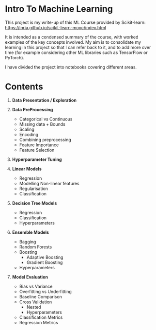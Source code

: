 # Intro To Machine Learning
This project is my write-up of this ML Course provided by Scikit-learn: https://inria.github.io/scikit-learn-mooc/index.html

It is intended as a condensed summary of the course, with worked examples of the key concepts involved. My aim is to consolidate my learning in this project so that I can refer back to it, and to add more over time (for example considering other ML libraries such as TensorFlow or PyTorch).

I have divided the project into notebooks covering different areas.

# Contents

1)	__Data Presentation / Exploration__
2)	__Data PreProcessing__
  	*	Categorical vs Continuous
  	*	Missing data + Bounds
  	*	Scaling
  	*	Encoding
  	*	Combining preprocessing
  	*	Feature Importance
  	*	Feature Selection
3)	__Hyperparameter Tuning__
  	
4)	__Linear Models__
	*	Regression
	*	Modelling Non-linear features
	*	Regularisation
	*	Classification
5)	__Decision Tree Models__
	*	Regression
	*	Classification
	*	Hyperparameters
6)	__Ensemble Models__
	*	Bagging
	*	Random Forests
	*	Boosting
		*	Adaptive Boosting
		*	Gradient Boosting
	*	Hyperparameters
7)	__Model Evaluation__
  	*	Bias vs Variance
  	*	Overfitting vs Underfitting
  	*	Baseline Comparison
 	*	Cross Validation
   		* 	Nested
   		*	Hyperparameters
 	*	Classification Metrics
	*	Regression Metrics
